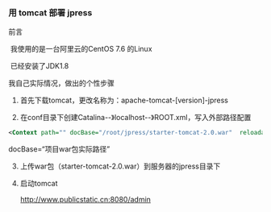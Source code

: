 ### 用 tomcat  部署 jpress

前言

​	我使用的是一台阿里云的CentOS 7.6 的Linux

​	已经安装了JDK1.8

我自己实际情况，做出的个性步骤

1. 首先下载tomcat，更改名称为：apache-tomcat-[version]-jpress

2. 在conf目录下创建Catalina--》localhost--》ROOT.xml，写入外部路径配置
~~~xml
<Context path="" docBase="/root/jpress/starter-tomcat-2.0.war"  reloadable="false" antiJARLocking="true" antiResourceLocking="false"></Context>
~~~
docBase=“项目war包实际路径”

3. 上传war包（starter-tomcat-2.0.war）到服务器的jpress目录下

4. 启动tomcat

   http://www.publicstatic.cn:8080/admin



